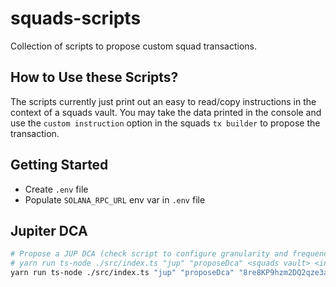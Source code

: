 # squads-scripts

Collection of scripts to propose custom squad transactions.

## How to Use these Scripts?

The scripts currently just print out an easy to read/copy instructions in the context of a squads vault.
You may take the data printed in the console and use the `custom instruction` option in the squads `tx builder` to propose
the transaction.

## Getting Started

- Create `.env` file
- Populate `SOLANA_RPC_URL` env var in `.env` file

## Jupiter DCA

```bash
# Propose a JUP DCA (check script to configure granularity and frequency of swaps)
# yarn run ts-node ./src/index.ts "jup" "proposeDca" <squads vault> <input mint> <output mint> <deposit amount>
yarn run ts-node ./src/index.ts "jup" "proposeDca" "8re8KP9hzm2DQ2qze3a4GedsM44ewkxD8rSxmC1bC9pb" "EPjFWdd5AufqSSqeM2qN1xzybapC8G4wEGGkZwyTDt1v" "bSo13r4TkiE4KumL71LsHTPpL2euBYLFx6h9HP3piy1" "100000000"
```
